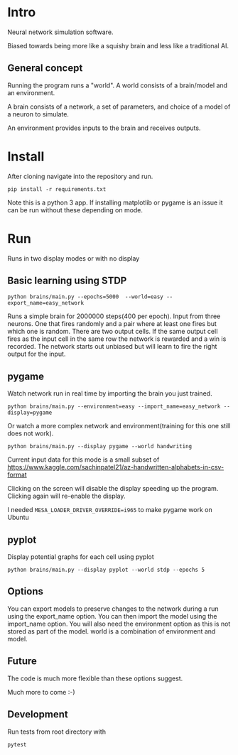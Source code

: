 # Intro

Neural network simulation software.

Biased towards being more like a squishy brain and less like a traditional AI.

## General concept

Running the program runs a "world". A world consists of a brain/model and an environment.

A brain consists of a network, a set of parameters, and choice of a model of a neuron to simulate.

An environment provides inputs to the brain and receives outputs.

# Install

After cloning navigate into the repository and run.

`pip install -r requirements.txt`

Note this is a python 3 app.
If installing matplotlib or pygame is an issue it can be run without these depending on mode.

# Run

Runs in two display modes or with no display

## Basic learning using STDP

`python brains/main.py --epochs=5000  --world=easy --export_name=easy_network`

Runs a simple brain for 2000000 steps(400 per epoch). Input from three neurons. One that fires randomly and a pair where at least one fires but which one is random. There are two output cells. If the same output cell fires as the input cell in the same row the network is rewarded and a win is recorded. The network starts out unbiased but will learn to fire the right output for the input.

## pygame

Watch network run in real time by importing the brain you just trained.

`python brains/main.py --environment=easy --import_name=easy_network --display=pygame`

Or watch a more complex network and environment(training for this one still does not work).

`python brains/main.py --display pygame --world handwriting`

Current input data for this mode is a small subset of https://www.kaggle.com/sachinpatel21/az-handwritten-alphabets-in-csv-format

Clicking on the screen will disable the display speeding up the program. Clicking again will re-enable the display.

I needed
`MESA_LOADER_DRIVER_OVERRIDE=i965`
to make pygame work on Ubuntu

## pyplot

Display potential graphs for each cell using pyplot

`python brains/main.py --display pyplot --world stdp --epochs 5`

## Options

You can export models to preserve changes to the network during a run using the export_name option.
You can then import the model using the import_name option. You will also need the environment option
as this is not stored as part of the model. world is a combination of environment and model.


## Future

The code is much more flexible than these options suggest.

Much more to come :-)

## Development

Run tests from root directory with

`pytest`